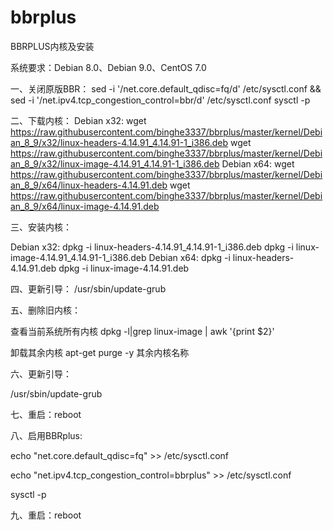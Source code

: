 # bbrplus
BBRPLUS内核及安装

系统要求：Debian 8.0、Debian 9.0、CentOS 7.0

一、关闭原版BBR：
sed -i '/net\.core\.default_qdisc=fq/d' /etc/sysctl.conf && sed -i '/net\.ipv4\.tcp_congestion_control=bbr/d' /etc/sysctl.conf
sysctl -p


二、下载内核：
Debian x32:
wget https://raw.githubusercontent.com/binghe3337/bbrplus/master/kernel/Debian_8_9/x32/linux-headers-4.14.91_4.14.91-1_i386.deb
wget https://raw.githubusercontent.com/binghe3337/bbrplus/master/kernel/Debian_8_9/x32/linux-image-4.14.91_4.14.91-1_i386.deb
Debian x64:
wget https://raw.githubusercontent.com/binghe3337/bbrplus/master/kernel/Debian_8_9/x64/linux-headers-4.14.91.deb
wget https://raw.githubusercontent.com/binghe3337/bbrplus/master/kernel/Debian_8_9/x64/linux-image-4.14.91.deb

三、安装内核：

Debian x32:
dpkg -i linux-headers-4.14.91_4.14.91-1_i386.deb
dpkg -i linux-image-4.14.91_4.14.91-1_i386.deb
Debian x64:
dpkg -i linux-headers-4.14.91.deb
dpkg -i linux-image-4.14.91.deb

四、更新引导：
/usr/sbin/update-grub

五、删除旧内核：


查看当前系统所有内核
dpkg -l|grep linux-image | awk '{print $2}'

卸载其余内核
apt-get purge -y 其余内核名称

六、更新引导：

/usr/sbin/update-grub

七、重启：reboot


八、启用BBRplus:

echo "net.core.default_qdisc=fq" >> /etc/sysctl.conf

echo "net.ipv4.tcp_congestion_control=bbrplus" >> /etc/sysctl.conf

sysctl -p


九、重启：reboot

